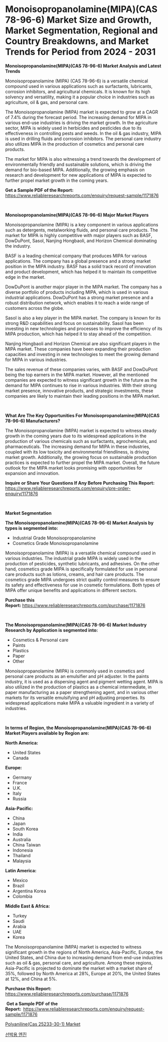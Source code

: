 <p><h1>Monoisopropanolamine(MIPA)(CAS 78-96-6) Market Size and Growth, Market Segmentation, Regional and Country Breakdowns, and Market Trends for Period from 2024 -  2031</h1></p><p><strong>Monoisopropanolamine(MIPA)(CAS 78-96-6) Market Analysis and Latest Trends</strong></p>
<p><p>Monoisopropanolamine (MIPA) (CAS 78-96-6) is a versatile chemical compound used in various applications such as surfactants, lubricants, corrosion inhibitors, and agricultural chemicals. It is known for its high solvency and versatility, making it a popular choice in industries such as agriculture, oil & gas, and personal care.</p><p>The Monoisopropanolamine (MIPA) market is expected to grow at a CAGR of 7.4% during the forecast period. The increasing demand for MIPA in various end-use industries is driving the market growth. In the agriculture sector, MIPA is widely used in herbicides and pesticides due to its effectiveness in controlling pests and weeds. In the oil & gas industry, MIPA is used in drilling fluids and corrosion inhibitors. The personal care industry also utilizes MIPA in the production of cosmetics and personal care products.</p><p>The market for MIPA is also witnessing a trend towards the development of environmentally friendly and sustainable solutions, which is driving the demand for bio-based MIPA. Additionally, the growing emphasis on research and development for new applications of MIPA is expected to further propel market growth in the coming years.</p></p>
<p><strong>Get a Sample PDF of the Report:&nbsp;</strong> <a href="https://www.reliableresearchreports.com/enquiry/request-sample/1171876">https://www.reliableresearchreports.com/enquiry/request-sample/1171876</a></p>
<p>&nbsp;</p>
<p><strong>Monoisopropanolamine(MIPA)(CAS 78-96-6) Major Market Players</strong></p>
<p><p>Monoisopropanolamine (MIPA) is a key component in various applications such as detergents, metalworking fluids, and personal care products. The market for MIPA is highly competitive with major players such as BASF, DowDuPont, Sasol, Nanjing Hongbaoli, and Horizon Chemical dominating the industry.</p><p>BASF is a leading chemical company that produces MIPA for various applications. The company has a global presence and a strong market position in the MIPA industry. BASF has a solid track record of innovation and product development, which has helped it to maintain its competitive edge in the market.</p><p>DowDuPont is another major player in the MIPA market. The company has a diverse portfolio of products including MIPA, which is used in various industrial applications. DowDuPont has a strong market presence and a robust distribution network, which enables it to reach a wide range of customers across the globe.</p><p>Sasol is also a key player in the MIPA market. The company is known for its strong R&D capabilities and focus on sustainability. Sasol has been investing in new technologies and processes to improve the efficiency of its MIPA production, which has helped it to stay ahead of the competition.</p><p>Nanjing Hongbaoli and Horizon Chemical are also significant players in the MIPA market. These companies have been expanding their production capacities and investing in new technologies to meet the growing demand for MIPA in various industries.</p><p>The sales revenue of these companies varies, with BASF and DowDuPont being the top earners in the MIPA market. However, all the mentioned companies are expected to witness significant growth in the future as the demand for MIPA continues to rise in various industries. With their strong market presence, innovative products, and strategic investments, these companies are likely to maintain their leading positions in the MIPA market.</p></p>
<p>&nbsp;</p>
<p><strong>What Are The Key Opportunities For Monoisopropanolamine(MIPA)(CAS 78-96-6) Manufacturers?</strong></p>
<p><p>The Monoisopropanolamine (MIPA) market is expected to witness steady growth in the coming years due to its widespread applications in the production of various chemicals such as surfactants, agrochemicals, and pharmaceuticals. The increasing demand for MIPA in these industries, coupled with its low toxicity and environmental friendliness, is driving market growth. Additionally, the growing focus on sustainable production practices is expected to further propel the MIPA market. Overall, the future outlook for the MIPA market looks promising with opportunities for expansion and innovation.</p></p>
<p><strong>Inquire or Share Your Questions If Any Before Purchasing This Report:</strong> <a href="https://www.reliableresearchreports.com/enquiry/pre-order-enquiry/1171876">https://www.reliableresearchreports.com/enquiry/pre-order-enquiry/1171876</a></p>
<p>&nbsp;</p>
<p><strong>Market Segmentation</strong></p>
<p><strong>The Monoisopropanolamine(MIPA)(CAS 78-96-6) Market Analysis by types is segmented into:</strong></p>
<p><ul><li>Industrial Grade Monoisopropanolamine</li><li>Cosmetics Grade Monoisopropanolamine</li></ul></p>
<p><p>Monoisopropanolamine (MIPA) is a versatile chemical compound used in various industries. The industrial grade MIPA is widely used in the production of pesticides, synthetic lubricants, and adhesives. On the other hand, cosmetics grade MIPA is specifically formulated for use in personal care products such as lotions, creams, and hair care products. The cosmetics grade MIPA undergoes strict quality control measures to ensure its safety and effectiveness for use in cosmetic formulations. Both types of MIPA offer unique benefits and applications in different sectors.</p></p>
<p><strong>Purchase this Report:&nbsp;</strong><a href="https://www.reliableresearchreports.com/purchase/1171876">https://www.reliableresearchreports.com/purchase/1171876</a></p>
<p>&nbsp;</p>
<p><strong>The Monoisopropanolamine(MIPA)(CAS 78-96-6) Market Industry Research by Application is segmented into:</strong></p>
<p><ul><li>Cosmetics & Personal care</li><li>Paints</li><li>Plastics</li><li>Paper</li><li>Other</li></ul></p>
<p><p>Monoisopropanolamine (MIPA) is commonly used in cosmetics and personal care products as an emulsifier and pH adjuster. In the paints industry, it is used as a dispersing agent and pigment wetting agent. MIPA is also utilized in the production of plastics as a chemical intermediate, in paper manufacturing as a paper strengthening agent, and in various other markets for its versatile emulsifying and pH adjusting properties. Its widespread applications make MIPA a valuable ingredient in a variety of industries.</p></p>
<p>&nbsp;</p>
<p><strong>In terms of Region, the Monoisopropanolamine(MIPA)(CAS 78-96-6) Market Players available by Region are:</strong></p>
<p>
    <p> <strong> North America: </strong>
        <ul>
            <li>United States</li>
            <li>Canada</li>
        </ul>
        </p> 
    <p> <strong> Europe: </strong>
        <ul>
            <li>Germany</li>
            <li>France</li>
            <li>U.K.</li>
            <li>Italy</li>
            <li>Russia</li>
        </ul>
        </p> 
    <p> <strong> Asia-Pacific: </strong>
        <ul>
            <li>China</li>
            <li>Japan</li>
            <li>South Korea</li>
            <li>India</li>
            <li>Australia</li>
            <li>China Taiwan</li>
            <li>Indonesia</li>
            <li>Thailand</li>
            <li>Malaysia</li>
        </ul>
        </p> 
    <p> <strong> Latin America: </strong>
        <ul>
            <li>Mexico</li>
            <li>Brazil</li>
            <li>Argentina Korea</li>
            <li>Colombia</li>
        </ul>
        </p> 
    <p> <strong> Middle East & Africa: </strong>
        <ul>
            <li>Turkey</li>
            <li>Saudi</li>
            <li>Arabia</li>
            <li>UAE</li>
            <li>Korea</li>
        </ul>
    </p>
    </p>
<p><p>The Monoisopropanolamine (MIPA) market is expected to witness significant growth in the regions of North America, Asia-Pacific, Europe, the United States, and China due to increasing demand from end-use industries such as oil & gas, personal care, and agriculture. Among these regions, Asia-Pacific is projected to dominate the market with a market share of 35%, followed by North America at 28%, Europe at 20%, the United States at 12%, and China at 5%.</p></p>
<p><strong>Purchase this Report: </strong><a href="https://www.reliableresearchreports.com/purchase/1171876">https://www.reliableresearchreports.com/purchase/1171876</a></p>
<p>&nbsp;<strong>Get a Sample PDF of the Report:&nbsp;&nbsp;</strong><a href="https://www.reliableresearchreports.com/enquiry/request-sample/1171876">https://www.reliableresearchreports.com/enquiry/request-sample/1171876</a></p>
<p><strong></strong></p>
<p><p><a href="https://github.com/GroverBarry/Market-Research-Report-List-4/blob/main/polyanilinecas-25233-30-1-market.md">Polyaniline(Cas 25233-30-1) Market</a></p><p><a href="https://github.com/idcefvhkdut6/Market-Research-Report-List-1/blob/main/2893822268.md">선박용 엔진</a></p></p>